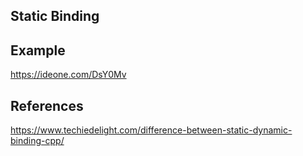 ## Static Binding

## Example

https://ideone.com/DsY0Mv


## References

https://www.techiedelight.com/difference-between-static-dynamic-binding-cpp/
